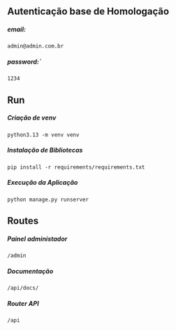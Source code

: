 ## Autenticação base de Homologação

##### email:

```
admin@admin.com.br
```

##### password:`
```
1234
```

## Run

##### Criação de venv

```
python3.13 -m venv venv
```

##### Instalação de Bibliotecas

```
pip install -r requirements/requirements.txt
```

##### Execução da Aplicação

```
python manage.py runserver
```

## Routes

##### Painel administador
```
/admin
```

##### Documentação
```
/api/docs/
```


##### Router API
```
/api
```

